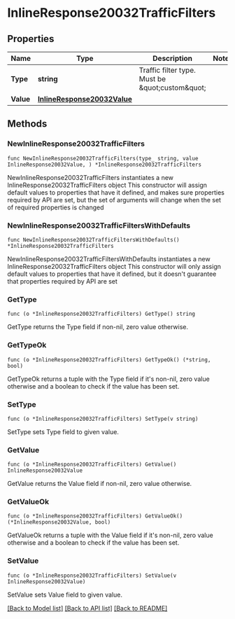 # InlineResponse20032TrafficFilters

## Properties

Name | Type | Description | Notes
------------ | ------------- | ------------- | -------------
**Type** | **string** | Traffic filter type. Must be \&quot;custom\&quot; | 
**Value** | [**InlineResponse20032Value**](InlineResponse20032Value.md) |  | 

## Methods

### NewInlineResponse20032TrafficFilters

`func NewInlineResponse20032TrafficFilters(type_ string, value InlineResponse20032Value, ) *InlineResponse20032TrafficFilters`

NewInlineResponse20032TrafficFilters instantiates a new InlineResponse20032TrafficFilters object
This constructor will assign default values to properties that have it defined,
and makes sure properties required by API are set, but the set of arguments
will change when the set of required properties is changed

### NewInlineResponse20032TrafficFiltersWithDefaults

`func NewInlineResponse20032TrafficFiltersWithDefaults() *InlineResponse20032TrafficFilters`

NewInlineResponse20032TrafficFiltersWithDefaults instantiates a new InlineResponse20032TrafficFilters object
This constructor will only assign default values to properties that have it defined,
but it doesn't guarantee that properties required by API are set

### GetType

`func (o *InlineResponse20032TrafficFilters) GetType() string`

GetType returns the Type field if non-nil, zero value otherwise.

### GetTypeOk

`func (o *InlineResponse20032TrafficFilters) GetTypeOk() (*string, bool)`

GetTypeOk returns a tuple with the Type field if it's non-nil, zero value otherwise
and a boolean to check if the value has been set.

### SetType

`func (o *InlineResponse20032TrafficFilters) SetType(v string)`

SetType sets Type field to given value.


### GetValue

`func (o *InlineResponse20032TrafficFilters) GetValue() InlineResponse20032Value`

GetValue returns the Value field if non-nil, zero value otherwise.

### GetValueOk

`func (o *InlineResponse20032TrafficFilters) GetValueOk() (*InlineResponse20032Value, bool)`

GetValueOk returns a tuple with the Value field if it's non-nil, zero value otherwise
and a boolean to check if the value has been set.

### SetValue

`func (o *InlineResponse20032TrafficFilters) SetValue(v InlineResponse20032Value)`

SetValue sets Value field to given value.



[[Back to Model list]](../README.md#documentation-for-models) [[Back to API list]](../README.md#documentation-for-api-endpoints) [[Back to README]](../README.md)


